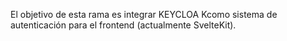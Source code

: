 El objetivo de esta rama es integrar KEYCLOA Kcomo sistema de autenticación para el frontend (actualmente SvelteKit).

